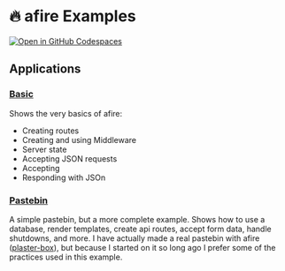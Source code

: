 # 🔥 afire Examples

[![Open in GitHub Codespaces](https://github.com/codespaces/badge.svg)](https://github.com/codespaces/new?hide_repo_select=true&ref=main&repo=394493528&machine=basicLinux32gb&location=EastUs&devcontainer_path=.devcontainer%2Fdevcontainer.json)

## Applications

### [Basic](basic)

Shows the very basics of afire:

- Creating routes
- Creating and using Middleware
- Server state
- Accepting JSON requests
- Accepting
- Responding with JSOn

### [Pastebin](paste_bin)

A simple pastebin, but a more complete example.
Shows how to use a database, render templates, create api routes, accept form data, handle shutdowns, and more.
I have actually made a real pastebin with afire ([plaster-box](https://github.com/connorslade/plaster-box)), but because I started on it so long ago I prefer some of the practices used in this example.
